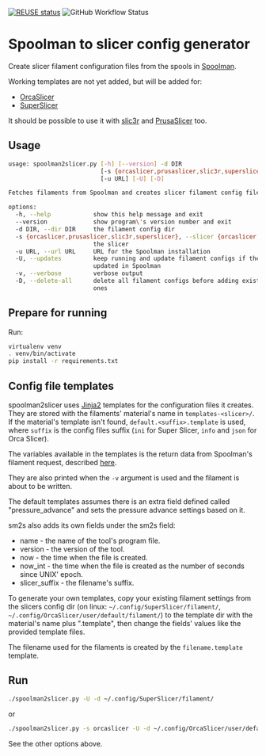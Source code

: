 <!--
SPDX-FileCopyrightText: 2024 Sebastian Andersson <sebastian@bittr.nu>

SPDX-License-Identifier: GPL-3.0-or-later
-->

[![REUSE status](https://api.reuse.software/badge/github.com/bofh69/nfc2klipper)](https://api.reuse.software/info/github.com/bofh69/sm2ss)
![GitHub Workflow Status](https://github.com/bofh69/sm2ss/actions/workflows/pylint.yml/badge.svg)

# Spoolman to slicer config generator
Create slicer filament configuration files from the spools in
[Spoolman](https://github.com/Donkie/Spoolman).

Working templates are not yet added, but will be added for:

* [OrcaSlicer](https://github.com/SoftFever/OrcaSlicer)
* [SuperSlicer](https://github.com/supermerill/SuperSlicer)

It should be possible to use it with
[slic3r](https://github.com/slic3r/Slic3r)
and [PrusaSlicer](https://github.com/prusa3d/PrusaSlicer) too.

## Usage

```sh
usage: spoolman2slicer.py [-h] [--version] -d DIR
                          [-s {orcaslicer,prusaslicer,slic3r,superslicer}]
                          [-u URL] [-U] [-D]

Fetches filaments from Spoolman and creates slicer filament config files.

options:
  -h, --help            show this help message and exit
  --version             show program\'s version number and exit
  -d DIR, --dir DIR     the filament config dir
  -s {orcaslicer,prusaslicer,slic3r,superslicer}, --slicer {orcaslicer,prusaslicer,slic3r,superslicer}
                        the slicer
  -u URL, --url URL     URL for the Spoolman installation
  -U, --updates         keep running and update filament configs if they\'re
                        updated in Spoolman
  -v, --verbose         verbose output
  -D, --delete-all      delete all filament configs before adding existing
                        ones
```

## Prepare for running

Run:
```sh
virtualenv venv
. venv/bin/activate
pip install -r requirements.txt
```


## Config file templates

spoolman2slicer uses [Jinja2](https://palletsprojects.com/p/jinja/)
templates for the configuration files it creates. They are stored with
the filaments' material's name in `templates-<slicer>/`.
If the material's template isn't found, `default.<suffix>.template`
is used, where `suffix` is the config files suffix (`ini` for Super Slicer,
`info` and `json` for Orca Slicer).

The variables available in the templates is the return data from
Spoolman's filament request, described
[here](https://donkie.github.io/Spoolman/#tag/filament/operation/Get_filament_filament__filament_id__get).

They are also printed when the `-v` argument is used and
the filament is about to be written.

The default templates assumes there is an extra field defined called
"pressure_advance" and sets the pressure advance settings based on it.

sm2s also adds its own fields under the sm2s field:
* name - the name of the tool's program file.
* version - the version of the tool.
* now - the time when the file is created.
* now_int - the time when the file is created as the number of seconds since UNIX' epoch.
* slicer_suffix - the filename's suffix.

To generate your own templates, copy your existing filament settings
from the slicers config dir (on linux: `~/.config/SuperSlicer/filament/`,
`~/.config/OrcaSlicer/user/default/filament/`) to the template dir with
the material's name plus "<suffix>.template", then change the fields'
values like the provided template files.

The filename used for the filaments is created by
the `filename.template` template.


## Run

```sh
./spoolman2slicer.py -U -d ~/.config/SuperSlicer/filament/
```
or
```sh
./spoolman2slicer.py -s orcaslicer -U -d ~/.config/OrcaSlicer/user/default/filament/
```

See the other options above.
